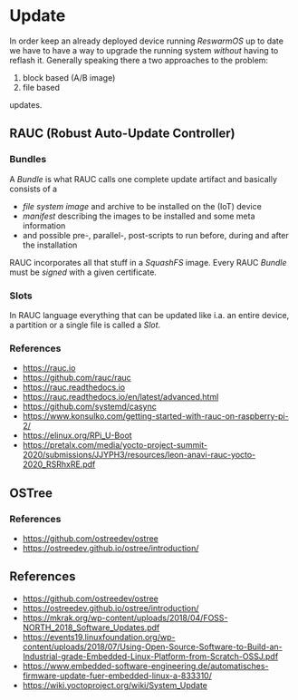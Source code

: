 
# Update

In order keep an already deployed device running _ReswarmOS_ up to date
we have to have a way to upgrade the running system _without_ having to
reflash it. Generally speaking there a two approaches to the problem:

1. block based (A/B image)
2. file based

updates.

## RAUC (Robust Auto-Update Controller)

### Bundles

A _Bundle_ is what RAUC calls one complete update artifact and basically
consists of a

- _file system image_ and archive to be installed on the (IoT) device
- _manifest_ describing the images to be installed and some meta information
- and possible pre-, parallel-, post-scripts to run before, during and after the installation

RAUC incorporates all that stuff in a _SquashFS_ image. Every RAUC _Bundle_ must
be _signed_ with a given certificate.

### Slots

In RAUC language everything that can be updated like i.a. an entire device, a partition
or a single file is called a _Slot_.

### References

- https://rauc.io
- https://github.com/rauc/rauc
- https://rauc.readthedocs.io
- https://rauc.readthedocs.io/en/latest/advanced.html
- https://github.com/systemd/casync
- https://www.konsulko.com/getting-started-with-rauc-on-raspberry-pi-2/
- https://elinux.org/RPi_U-Boot
- https://pretalx.com/media/yocto-project-summit-2020/submissions/JJYPH3/resources/leon-anavi-rauc-yocto-2020_RSRhxRE.pdf

## OSTree

### References

- https://github.com/ostreedev/ostree
- https://ostreedev.github.io/ostree/introduction/

## References

- https://github.com/ostreedev/ostree
- https://ostreedev.github.io/ostree/introduction/
- https://mkrak.org/wp-content/uploads/2018/04/FOSS-NORTH_2018_Software_Updates.pdf
- https://events19.linuxfoundation.org/wp-content/uploads/2018/07/Using-Open-Source-Software-to-Build-an-Industrial-grade-Embedded-Linux-Platform-from-Scratch-OSSJ.pdf
- https://www.embedded-software-engineering.de/automatisches-firmware-update-fuer-embedded-linux-a-833310/
- https://wiki.yoctoproject.org/wiki/System_Update


